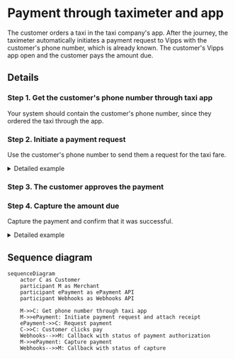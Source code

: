 <!-- START_METADATA
---
sidebar_position: 103
hide_table_of_contents: false
pagination_next: null
pagination_prev: null
---

import AUTHORIZEPAYMENT from '../_common/_customer_authorizes_epayment.md'

END_METADATA -->

# Payment through taximeter and app

The customer orders a taxi in the taxi company's app. After the journey, the taximeter automatically initiates a payment request to Vipps with the customer's phone number, which is already known.
The customer's Vipps app open and the customer pays the amount due.

## Details

### Step 1. Get the customer's phone number through taxi app

Your system should contain the customer's phone number, since they ordered the taxi through the app.

### Step 2. Initiate a payment request

Use the customer's phone number to send them a request for the taxi fare.

<details>
<summary>Detailed example</summary>
<div>

To create this payment, you first send a
[create payment](https://developer.vippsmobilepay.com/api/epayment#tag/CreatePayments) request, where `customer.phoneNumber` is set.

Use `userFlow:PUSH_MESSAGE` and `"customerInteraction": "CUSTOMER_PRESENT"` while initiating the payment.
You need the customer's phone number to send them a request from the taximeter.

You may also attach the receipt at this time.

Here is an example HTTP POST:

[`POST:/epayment/v1/payments`](https://developer.vippsmobilepay.com/api/epayment#tag/CreatePayments/operation/createPayment)

```json
{
  "amount": {
    "value": 100000,
    "currency": "NOK"
  },
  "paymentMethod": {
    "type": "WALLET"
  },
  "customer": {
    "phoneNumber": 4791234567
  },
  "customerInteraction": "CUSTOMER_PRESENT",
  "receipt":{
    "orderLines": [
      {
        "name": "trip",
        "id": "line_item_1",
        "totalAmount": 100000,
        "totalAmountExcludingTax": 80000,
        "totalTaxAmount": 20000,
        "taxPercentage": 25,
      },
    ],
    "bottomLine": {
      "currency": "NOK",
      "posId": "taxi_122",
      "tipAmount": 10000
    },
   "receiptNumber": "0527013501"
  },
  "reference": 2486791679658155992,
  "userFlow": "PUSH_MESSAGE",
  "returnUrl": "http://example.com/redirect?reference=2486791679658155992",
  "paymentDescription": "Travel from Oslo central station to Oslo airport"
}

```

</div>
</details>

### Step 3. The customer approves the payment

<AUTHORIZEPAYMENT />

### Step 4. Capture the amount due

Capture the payment and confirm that it was successful.

<details>
<summary>Detailed example</summary>
<div>

[`POST:/epayment/v1/payments/{reference}/capture`](/api/epayment/#tag/AdjustPayments/operation/capturePayment)

With body:

```json
{
  "modificationAmount": {
    "value": 100000,
    "currency": "NOK"
  }
}
```

</div>
</details>

## Sequence diagram

``` mermaid
sequenceDiagram
    actor C as Customer
    participant M as Merchant
    participant ePayment as ePayment API
    participant Webhooks as Webhooks API

    M->>C: Get phone number through taxi app
    M->>ePayment: Initiate payment request and attach receipt
    ePayment->>C: Request payment
    C->>C: Customer clicks pay
    Webhooks-->>M: Callback with status of payment authorization
    M->>ePayment: Capture payment
    Webhooks-->>M: Callback with status of capture
```
